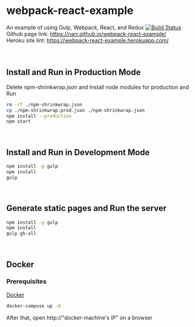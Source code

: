 # webpack-react-example
An example of using Gulp, Webpack, React, and Redux
[![Build Status](https://travis-ci.org/narr/webpack-react-example.svg?branch=master)](https://travis-ci.org/narr/webpack-react-example)
<br>Github page link: <https://narr.github.io/webpack-react-example/>
<br>Heroku site lint: <https://webpack-react-example.herokuapp.com/>
<br>
<br>
<br>

## Install and Run in Production Mode
Delete npm-shrinkwrap.json and Install node modules for production and Run
```sh
rm -rf ./npm-shrinkwrap.json
cp ./npm-shrinkwrap.prod.json ./npm-shrinkwrap.json
npm install --production
npm start
```
<br>

## Install and Run in Development Mode
```sh
npm install -g gulp
npm install
gulp
```
<br>

## Generate static pages and Run the server
```sh
npm install -g gulp
npm install
gulp gh-all
```
<br>

## Docker
### Prerequisites
[Docker](http://docs.docker.com/mac/started)
```sh
docker-compose up -d
```
After that, open http://"docker-machine's IP" on a browser
<br>
